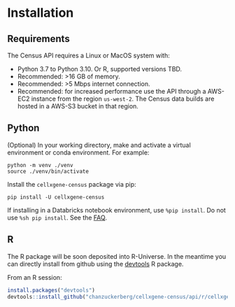 # Installation 

## Requirements

The Census API requires a Linux or MacOS system with:

- Python 3.7 to Python 3.10. Or R, supported versions TBD.
- Recommended: >16 GB of memory.
- Recommended: >5 Mbps internet connection. 
- Recommended: for increased performance use the API through a AWS-EC2 instance from the region `us-west-2`. The Census data builds are hosted in a AWS-S3 bucket in that region.


## Python

(Optional) In your working directory, make and activate a virtual environment or conda environment. For example:

```shell
python -m venv ./venv
source ./venv/bin/activate
```

Install the `cellxgene-census` package via pip:

```shell
pip install -U cellxgene-census
```

If installing in a Databricks notebook environment, use `%pip install`. Do not use `%sh pip install`. See the [FAQ](cellxgene_census_docsite_FAQ.md#why-do-i-get-an-error-when-running-import-cellxgene_census-on-databricks).

## R

The R package will be soon deposited into R-Universe. In the meantime you can directly install from github using the [devtools](https://devtools.r-lib.org/) R package.

From an R session:

```r
install.packages("devtools")
devtools::install_github("chanzuckerberg/cellxgene-census/api/r/cellxgene.census")
```
